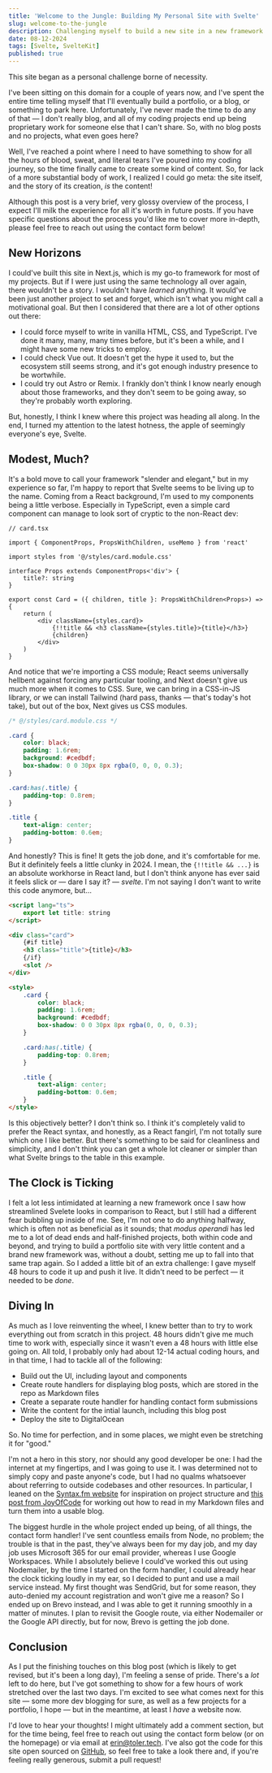 ```yaml
---
title: 'Welcome to the Jungle: Building My Personal Site with Svelte'
slug: welcome-to-the-jungle
description: Challenging myself to build a new site in a new framework.
date: 08-12-2024
tags: [Svelte, SvelteKit]
published: true
---
```


<script lang="ts">
  import ContactForm from '$lib/ContactForm.svelte'
</script>

This site began as a personal challenge borne of necessity.

I've been sitting on this domain for a couple of years now, and I've spent the entire time telling myself that I'll
eventually build a portfolio, or a blog, or something to park here. Unfortunately, I've never made the time to do any of
that &mdash; I don't really blog, and all of my coding projects end up being proprietary work for someone else that I
can't share. So, with no blog posts and no projects, what even goes here?

Well, I've reached a point where I need to have something to show for all the hours of blood, sweat, and literal tears
I've poured into my coding journey, so the time finally came to create some kind of content. So, for lack of a more
substantial body of work, I realized I could go meta: the site itself, and the story of its creation, _is_
the content!

Although this post is a very brief, very glossy overview of the process, I expect I'll milk the experience for all it's
worth in future posts. If you have specific questions about the process you'd like me to cover more in-depth, please
feel free to reach out using the contact form below!

## New Horizons

I could've built this site in Next.js, which is my go-to framework for most of my projects. But if I were just using the
same technology all over again, there wouldn't be a story. I wouldn't have _learned_ anything. It would've been just
another project to set and forget, which isn't what you might call a motivational goal. But then I considered that there
are a lot of other options out there:

- I could force myself to write in vanilla HTML, CSS, and TypeScript. I've done it many, many, many times before, but
  it's been a while, and I might have some new tricks to employ.
- I could check Vue out. It doesn't get the hype it used to, but the ecosystem still seems strong, and it's got enough
  industry presence to be wortwhile.
- I could try out Astro or Remix. I frankly don't think I know nearly enough about those frameworks, and they don't seem
  to be going away, so they're probably worth exploring.

But, honestly, I think I knew where this project was heading all along. In the end, I turned my attention to the latest
hotness, the apple of seemingly everyone's eye, Svelte.

## Modest, Much?

It's a bold move to call your framework "slender and elegant," but in my experience so far, I'm happy to report that
Svelte seems to be living up to the name. Coming from a React background, I'm used to my components being a little
verbose. Especially in TypeScript, even a simple card component can manage to look sort of cryptic to the non-React dev:

```tsx
// card.tsx

import { ComponentProps, PropsWithChildren, useMemo } from 'react'

import styles from '@/styles/card.module.css'

interface Props extends ComponentProps<'div'> {
	title?: string
}

export const Card = ({ children, title }: PropsWithChildren<Props>) => {
	return (
		<div className={styles.card}>
			{!!title && <h3 className={styles.title}>{title}</h3>}
			{children}
		</div>
	)
}
```

And notice that we're importing a CSS module; React seems universally hellbent against forcing any particular tooling,
and Next doesn't give us much more when it comes to CSS. Sure, we can bring in a CSS-in-JS library, or we can install
Tailwind (hard pass, thanks &mdash; that's today's hot take), but out of the box, Next gives us CSS modules.

```css
/* @/styles/card.module.css */

.card {
	color: black;
	padding: 1.6rem;
	background: #cedbdf;
	box-shadow: 0 0 30px 8px rgba(0, 0, 0, 0.3);
}

.card:has(.title) {
	padding-top: 0.8rem;
}

.title {
	text-align: center;
	padding-bottom: 0.6em;
}
```

And honestly? This is fine! It gets the job done, and it's comfortable for me. But it definitely feels a little clunky
in 2024. I mean, the `{!!title && ...}` is an absolute workhorse in React land, but I don't think anyone has ever said
it feels slick or &mdash; dare I say it? &mdash; _svelte_. I'm not saying I don't want to write this code anymore,
but...

```html
<script lang="ts">
	export let title: string
</script>

<div class="card">
	{#if title}
	<h3 class="title">{title}</h3>
	{/if}
	<slot />
</div>

<style>
	.card {
		color: black;
		padding: 1.6rem;
		background: #cedbdf;
		box-shadow: 0 0 30px 8px rgba(0, 0, 0, 0.3);
	}

	.card:has(.title) {
		padding-top: 0.8rem;
	}

	.title {
		text-align: center;
		padding-bottom: 0.6em;
	}
</style>
```

Is this objectively better? I don't think so. I think it's completely valid to prefer the React syntax, and honestly,
as a React fangirl, I'm not totally sure which one I like better. But there's something to be said for cleanliness and
simplicity, and I don't think you can get a whole lot cleaner or simpler than what Svelte brings to the table in this
example.

## The Clock is Ticking

I felt a lot less intimidated at learning a new framework once I saw how streamlined Svelete looks in comparison to
React, but I still had a different fear bubbling up inside of me. See, I'm not one to do anything halfway, which is
often not as beneficial as it sounds; that _modus operandi_ has led me to a lot of dead ends and half-finished projects,
both within code and beyond, and trying to build a portfolio site with very little content and a brand new framework
was, without a doubt, setting me up to fall into that same trap again. So I added a little bit of an extra challenge: I
gave myself 48 hours to code it up and push it live. It didn't need to be perfect &mdash; it needed to be _done_.

## Diving In

As much as I love reinventing the wheel, I knew better than to try to work everything out from scratch in this project.
48 hours didn't give me much time to work with, especially since it wasn't even a 48 hours with little else going on.
All told, I probably only had about 12-14 actual coding hours, and in that time, I had to tackle all of the following:

- Build out the UI, including layout and components
- Create route handlers for displaying blog posts, which are stored in the repo as Markdown files
- Create a separate route handler for handling contact form submissions
- Write the content for the intial launch, including this blog post
- Deploy the site to DigitalOcean

So. No time for perfection, and in some places, we might even be stretching it for "good."

I'm not a hero in this story, nor should any good developer be one: I had the internet at my fingertips, and I was going
to use it. I was determined not to simply copy and paste anyone's code, but I had no qualms whatsoever about referring
to outside codebases and other resources. In particular, I leaned on the
[Syntax.fm website](https://github.com/syntaxfm/website) for inspiration on project structure and
[this post from JoyOfCode](https://joyofcode.xyz/sveltekit-markdown-blog) for working out how to read in my Markdown
files and turn them into a usable blog.

The biggest hurdle in the whole project ended up being, of all things, the contact form handler! I've sent countless
emails from Node, no problem; the trouble is that in the past, they've always been for my day job, and my day job uses
Microsoft 365 for our email provider, whereas I use Google Workspaces. While I absolutely believe I could've worked this
out using Nodemailer, by the time I started on the form handler, I could already hear the clock ticking loudly in my
ear, so I decided to punt and use a mail service instead. My first thought was SendGrid, but for some reason, they
auto-denied my account registration and won't give me a reason? So I ended up on Brevo instead, and I was able to get
it running smoothly in a matter of minutes. I plan to revisit the Google route, via either Nodemailer or the Google API
directly, but for now, Brevo is getting the job done.

## Conclusion

As I put the finishing touches on this blog post (which is likely to get revised, but it's been a long day), I'm
feeling a sense of pride. There's a _lot_ left to do here, but I've got something to show for a few hours of work
stretched over the last two days. I'm excited to see what comes next for this site &mdash; some more dev blogging for
sure, as well as a few projects for a portfolio, I hope &mdash; but in the meantime, at least I _have_ a website now.

I'd love to hear your thoughts! I might ultimately add a comment section, but for the time being, feel free to reach
out using the contact form below (or on the homepage) or via email at [erin@toler.tech](mailto:erin@toler.tech). I've
also got the code for this site open sourced on [GitHub](https://github.com/etoler1841/toler.tech), so feel free to take
a look there and, if you're feeling really generous, submit a pull request!

<ContactForm />
